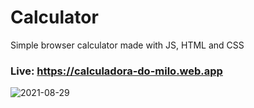 # Calculator
Simple browser calculator made with JS, HTML and CSS</br>
### Live: https://calculadora-do-milo.web.app

![2021-08-29](https://user-images.githubusercontent.com/69065770/131276875-7f2da39a-9d99-4146-9ac6-359f3ffefd22.png)




